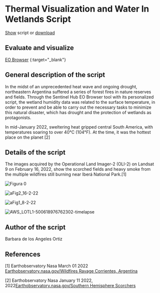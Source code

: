 # Thermal Visualization and Water In Wetlands Script 

[Show](README.md) script or [download](script.js)

 ## Evaluate and visualize
 
[EO Browser](https://sentinelshare.page.link/bjQi) {:target="_blank"}

 ## General description of the script
 
In the midst of an unprecedented heat wave and ongoing drought, northeastern Argentina suffered a series of forest fires in nature reserves and fields. Through the Sentinel Hub EO Browser tool with its personalized script, the wetland humidity data was related to the surface temperature, in order to prevent and be able to carry out the necessary tasks to minimize this natural disaster, which has drought and the protection of wetlands as protagonists.  

In mid-January 2022, sweltering heat gripped central South America, with temperatures soaring to over 40°C (104°F). At the time, it was the hottest place on the planet [2]

 ## Details of the script
 
 The images acquired by the Operational Land Imager-2 (OLI-2) on Landsat 9 on February 16, 2022, show the scorched fields and heavy smoke from the multiple wildfires still burning near Iberá National Park.[1]
 
![Figura 0](https://user-images.githubusercontent.com/105976212/189240786-2bac29db-3056-4476-8ca7-b93c881e84ce.jpg)

![aFig2_16-2-22](https://user-images.githubusercontent.com/105976212/189244008-1e9dc89c-1a8d-4bb5-a97c-894c9d0b13d2.png)

![aFig1_8-2-22](https://user-images.githubusercontent.com/105976212/189244091-82701b8b-b6e2-4c29-b324-525e4396d804.png)


![AWS_LOTL1-500618976762302-timelapse](https://user-images.githubusercontent.com/105976212/189212267-45dd173d-4b0d-45fd-8684-ab82434e7f10.gif)
 

 ## Author of the script
 
 Barbara de los Angeles Ortiz
 
 ## References
 
 [1] Earthobservatory Nasa March 01 2022  [Earthobservatory.nasa.gov/Wildfires Ravage Corrientes, Argentina](https://earthobservatory.nasa.gov/images/149478/wildfires-ravage-corrientes-argentina)
 
 [2]  Earthobservatory Nasa January 11 2022, 2022[Earthobservatory.nasa.gov/Southern Hemisphere Scorchers](https://earthobservatory.nasa.gov/images/149331/southern-hemisphere-scorchers)


